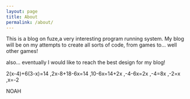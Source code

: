 ```yaml
---
layout: page
title: About
permalink: /about/
---
```


This is a blog on fuze,a very interesting program running system. My blog will be on my attempts to create all sorts of code, from games to... well other games!

also... eventually I would like to reach the best design for my blog!

2(x-4)+6(3-x)=14
,2x-8+18-6x=14
,10-6x=14+2x
,-4-6x=2x
,-4=8x
,-2=x
,x=-2


NOAH
